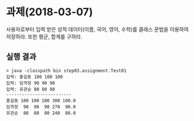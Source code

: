 # 과제(2018-03-07)
사용자로부터 입력 받은 성적 데이터(이름, 국어, 영어, 수학)를 클래스 문법을
이용하여 저장하라. 또한 평균, 합계를 구하라.

## 실행 결과
```
> java -classpath bin step03.assignment.Test01
입력: 홍길동 100 100 100
입력: 임꺽정 90 90 90
입력: 유관순 80 80 80
-------------------------
홍길동 100 100 100 300 100.0
임꺽정  90  90  90 270  90.0
유관순  80  80  80 240  80.0 
```